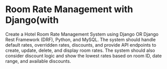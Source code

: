 # Room Rate Management with Django(with

Create a Hotel Room Rate Management System using Django OR Django Rest
Framework (DRF), Python, and MySQL. The system should handle default rates,
overridden rates, discounts, and provide API endpoints to create, update, delete, and
display room rates. The system should also consider discount logic and show the
lowest rates based on room ID, date range, and available discounts.
